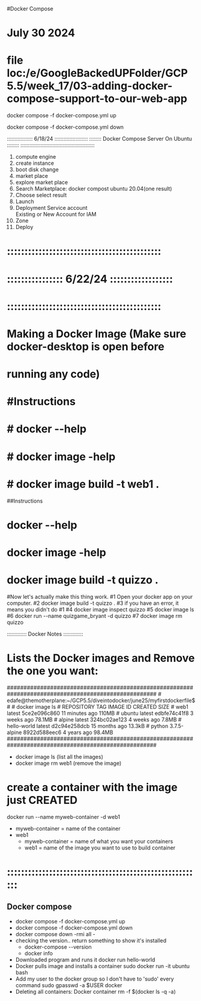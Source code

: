 #Docker Compose

# July 30 2024

# file loc:/e/GoogleBackedUPFolder/GCP 5.5/week_17/03-adding-docker-compose-support-to-our-web-app
docker compose -f docker-compose.yml up


docker compose -f docker-compose.yml down

::::::::::::::::: 6/18/24  ::::::::::::::::::::::
:::::::: Docker Compose Server On Ubuntu ::::::::
:::::::::::::::::::::::::::::::::::::::::::::::::

1. compute engine
2. create instance
3. boot disk change
4. market place
5. explore market place
6. Search Marketplace: docker compost ubuntu 20.04(one result)
7. Choose select result
8. Launch
9. Deployment Service account  
    Existing or New Account for IAM
10. Zone
11. Deploy

# ::::::::::::::::::::::::::::::::::::::::::::
# :::::::::::::::: 6/22/24  ::::::::::::::::::
# ::::::::::::::::::::::::::::::::::::::::::::

# Making a Docker Image (Make sure docker-desktop is open before
# running any code)
#      #Instructions
#      # docker --help
#      # docker image -help
#      # docker image build -t web1 .
##Instructions
# docker --help
# docker image -help
# docker image build -t quizzo .

#Now let's actually make this thing work.
#1 Open your docker app on your computer.
#2 docker image build -t quizzo .
#3 if you have an error, it means you didn't do #1
#4 docker image inspect quizzo
#5 docker image ls
#6 docker run --name quizgame_bryant -d quizzo
#7 docker image rm quizzo

:::::::::::::  Docker Notes :::::::::::::
<!-- Image build
1. Launch Docker Engine
2. docker image build -t quizzo .
3. docker image inspect quizzo
4. docker image ls
5. docker run --name quizgame_bryant -it quizzo

Container Launch
1. docker image ls
2. docker run --name <container_name> -it <image_name>

Container Stop+Removal
1. docker stop <container_name>
if needed:
2. docker rm <container_name>

-- or --
docker container rm -f $(docker ps -q -a)
to do both 1. & 2.
3. docker rm -f <container_name>

Image Pull
1. docker login
2. docker pull <example_USER>/<imgage_name>:<tag>

Image Push
1. docker login
2. docker image push thekid/quizzo:Balericalatest
#      #Now let's actually make this thing work.
      #1 Open your docker app on your computer.
      #2 docker image build -t web1 .
      #3 if you have an error, it means you didn't do #1
      #4 docker image inspect web1 (provided additional info)
      #5 docker image ls
      #5 docker image rm web1

## Build the image in docker
 * docker image build -t web1 .
# Show the image created from Build command
 * sudo docker image list
 -->
# Lists the Docker images and Remove the one you want:
#####################################################################################################
      # edafe@themotherplane:~/GCP5.5/diveintodocker/june25/myfirstdockerfile$ # # docker image ls
      # REPOSITORY    TAG            IMAGE ID       CREATED          SIZE
      # web1          latest         5ce2e096c860   11 minutes ago   110MB
      # ubuntu        latest         edbfe74c41f8   3 weeks ago      78.1MB
      # alpine        latest         324bc02ae123   4 weeks ago      7.8MB
      # hello-world   latest         d2c94e258dcb   15 months ago    13.3kB
      # python        3.7.5-alpine   8922d588eec6   4 years ago      98.4MB
#####################################################################################################
* docker image ls (list all the images)
* docker image rm web1 (remove the image)

# create a container with the image just CREATED
docker run --name myweb-container -d web1
  * myweb-container = name of the container
  * web1
    * myweb-container = name of what you want your containers
    * web1 = name of the image you want to use to build container


# ::::::::::::::::::::::::::::::::::::::::::::::::::::::::
## Docker compose

* docker compose -f docker-compose.yml up
* docker compose -f docker-compose.yml down
* docker compose down -rmi all -
* checking the version.. return something to show it's installed
     * docker-compose --version
     * docker info
* Downloaded program and runs it
docker run hello-world
* Docker pulls image and installs a container
sudo docker run -it ubuntu bash
* Add my user to the docker group so I don't have to 'sudo' every  command
sudo gpasswd -a $USER docker
* Deleting all containers:
Docker container rm -f $(docker ls -q -a)
